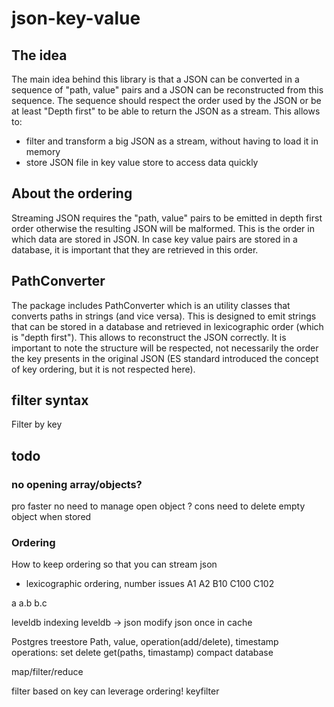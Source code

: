 # json-key-value

## The idea

The main idea behind this library is that a JSON can be converted in a sequence of "path, value" pairs and a JSON can be reconstructed from this sequence.
The sequence should respect the order used by the JSON or be at least "Depth first" to be able to return the JSON as a stream.
This allows to:

- filter and transform a big JSON as a stream, without having to load it in memory
- store JSON file in key value store to access data quickly

## About the ordering

Streaming JSON requires the "path, value" pairs to be emitted in depth first order otherwise the resulting JSON will be malformed. This is the order in which data are stored in JSON.
In case key value pairs are stored in a database, it is important that they are retrieved in this order.

## PathConverter

The package includes PathConverter which is an utility classes that converts paths in strings (and vice versa).
This is designed to emit strings that can be stored in a database and retrieved in lexicographic order (which is "depth first"). This allows to reconstruct the JSON correctly. It is important to note the structure will be respected, not necessarily the order the key presents in the original JSON (ES standard introduced the concept of key ordering, but it is not respected here).

## filter syntax

Filter by key

## todo

### no opening array/objects?

pro
faster
no need to manage open object ?
cons
need to delete empty object when stored

### Ordering

How to keep ordering so that you can stream json

- lexicographic ordering, number issues
  A1
  A2
  B10
  C100
  C102

a
a.b
b.c

leveldb
indexing
leveldb -> json
modify json once in cache

Postgres
treestore
Path, value, operation(add/delete), timestamp
operations:
set
delete
get(paths, timastamp)
compact database

map/filter/reduce

filter based on key can leverage ordering!
keyfilter
